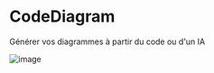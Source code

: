 # CodeDiagram
Générer vos diagrammes à partir du code ou d'un IA

![image](https://github.com/user-attachments/assets/6aebad6d-0c51-4dd4-8e3c-2fc7d2c2671b)

